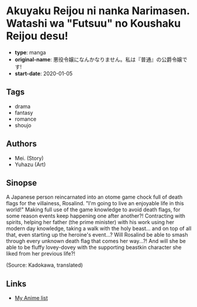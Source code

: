 # Akuyaku Reijou ni nanka Narimasen. Watashi wa "Futsuu" no Koushaku Reijou desu!

-   **type**: manga
-   **original-name**: 悪役令嬢になんかなりません。私は『普通』の公爵令嬢です!
-   **start-date**: 2020-01-05

## Tags

-   drama
-   fantasy
-   romance
-   shoujo

## Authors

-   Mei. (Story)
-   Yuhazu (Art)

## Sinopse

A Japanese person reincarnated into an otome game chock full of death flags for the villainess, Rosalind. "I'm going to live an enjoyable life in this world!" Making full use of the game knowledge to avoid death flags, for some reason events keep happening one after another?! Contracting with spirits, helping her father (the prime minister) with his work using her modern day knowledge, taking a walk with the holy beast... and on top of all that, even starting up the heroine's event...? Will Rosalind be able to smash through every unknown death flag that comes her way...?! And will she be able to be fluffy lovey-dovey with the supporting beastkin character she liked from her previous life?!

(Source: Kadokawa, translated)

## Links

-   [My Anime list](https://myanimelist.net/manga/125863/Akuyaku_Reijou_ni_nanka_Narimasen_Watashi_wa_Futsuu_no_Koushaku_Reijou_desu)
